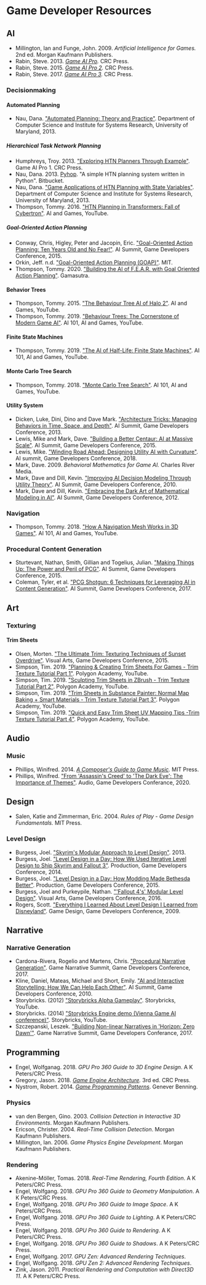 # Game Developer Resources

## AI

- Millington, Ian and Funge, John. 2009. *Artificial Intelligence for Games.* 2nd ed. Morgan Kaufmann Publishers.
- Rabin, Steve. 2013. *[Game AI Pro](http://www.gameaipro.com/).* CRC Press.
- Rabin, Steve. 2015. *[Game AI Pro 2](http://www.gameaipro.com/).* CRC Press.
- Rabin, Steve. 2017. *[Game AI Pro 3](http://www.gameaipro.com/).* CRC Press.

### Decisionmaking

#### Automated Planning

- Nau, Dana. ["Automated Planning: Theory and Practice"](http://www.cs.umd.edu/~nau/planning/slides/). Department of Computer Science and
Institute for Systems Research, University of Maryland, 2013.

##### Hierarchical Task Network Planning

- Humphreys, Troy. 2013. ["Exploring HTN Planners Through Example"](http://www.gameaipro.com/GameAIPro/GameAIPro_Chapter12_Exploring_HTN_Planners_through_Example.pdf). Game AI Pro 1. CRC Press.
- Nau, Dana. 2013. [Pyhop](https://bitbucket.org/dananau/pyhop). "A simple HTN planning system written in Python". Bitbucket.
- Nau, Dana. ["Game Applications of HTN Planning with State Variables"](http://www.cs.umd.edu/~nau/papers/nau2013game.pdf). Department of Computer Science and
Institute for Systems Research, University of Maryland, 2013.
- Thompson, Tommy. 2016. ["HTN Planning in Transformers: Fall of Cybertron"](https://www.youtube.com/watch?v=kXm467TFTcY). AI and Games, YouTube.

##### Goal-Oriented Action Planning

- Conway, Chris, Higley, Peter and Jacopin, Eric. ["Goal-Oriented Action Planning: Ten Years Old and No Fear!"](https://www.gdcvault.com/play/1022019/Goal-Oriented-Action-Planning-Ten). AI Summit, Game Developers Conference, 2015.
- Orkin, Jeff. n.d. ["Goal-Oriented Action Planning (GOAP)"](http://alumni.media.mit.edu/~jorkin/goap.html). MIT.
- Thompson, Tommy. 2020. ["Building the AI of F.E.A.R. with Goal Oriented Action Planning"](https://www.gamasutra.com/blogs/TommyThompson/20200507/362417/Building_the_AI_of_FEAR_with_Goal_Oriented_Action_Planning.php). Gamasutra.

#### Behavior Trees

- Thompson, Tommy. 2015. ["The Behaviour Tree AI of Halo 2"](https://www.youtube.com/watch?v=NU717sd8oUc). AI and Games, YouTube.
- Thompson, Tommy. 2019. ["Behaviour Trees: The Cornerstone of Modern Game AI"](https://www.youtube.com/watch?v=6VBCXvfNlCM). AI 101, AI and Games, YouTube.

#### Finite State Machines

- Thompson, Tommy. 2019. ["The AI of Half-Life: Finite State Machines"](https://www.youtube.com/watch?v=JyF0oyarz4U). AI 101, AI and Games, YouTube.

#### Monte Carlo Tree Search

- Thompson, Tommy. 2018. ["Monte Carlo Tree Search"](https://www.youtube.com/watch?v=lhFXKNyA0QA). AI 101, AI and Games, YouTube.

#### Utility System

- Dicken, Luke, Dini, Dino and Dave Mark. ["Architecture Tricks: Managing Behaviors in Time, Space, and Depth"](https://www.gdcvault.com/play/1018040/Architecture-Tricks-Managing-Behaviors-in). AI Summit, Game Developers Conference, 2013.
- Lewis, Mike and Mark, Dave. ["Building a Better Centaur: AI at Massive Scale"](https://www.gdcvault.com/play/1021848/Building-a-Better-Centaur-AI). AI Summit, Game Developers Conference, 2015.
- Lewis, Mike. ["Winding Road Ahead: Designing Utility AI with Curvature"](https://www.gdcvault.com/play/1025310/Winding-Road-Ahead-Designing-Utility). AI summit, Game Developers Conference, 2018.
- Mark, Dave. 2009. *Behavioral Mathematics for Game AI.* Charles River Media.
- Mark, Dave and Dill, Kevin. ["Improving AI Decision Modeling Through Utility Theory"](https://www.gdcvault.com/play/1012410/Improving-AI-Decision-Modeling-Through). AI Summit, Game Developers Conference, 2010.
- Mark, Dave and Dill, Kevin. ["Embracing the Dark Art of Mathematical Modeling in AI"](https://www.gdcvault.com/play/1015683/Embracing-the-Dark-Art-of). AI Summit, Game Developers Conference, 2012.

### Navigation

- Thompson, Tommy. 2018. ["How A Navigation Mesh Works in 3D Games"](https://www.youtube.com/watch?v=U5MTIh_KyBc). AI 101, AI and Games, YouTube.

### Procedural Content Generation

- Sturtevant, Nathan, Smith, Gillian and Togelius, Julian. ["Making Things Up: The Power and Peril of PCG"](http://www.gdcvault.com/play/1022134/Making-Things-Up-The-Power). AI Summit, Game Developers Conference, 2015.
- Coleman, Tyler, et al. ["PCG Shotgun: 6 Techniques for Leveraging AI in Content Generation"](http://www.gdcvault.com/play/1024146/PCG-Shotgun-6-Techniques-for). AI Summit, Game Developers Conference, 2017.

## Art

### Texturing

#### Trim Sheets

- Olsen, Morten. ["The Ultimate Trim: Texturing Techniques of Sunset Overdrive"](https://www.gdcvault.com/play/1022323/The-Ultimate-Trim-Texturing-Techniques). Visual Arts, Game Developers Conference, 2015.
- Simpson, Tim. 2019. ["Planning & Creating Trim Sheets For Games - Trim Texture Tutorial Part 1"](https://www.youtube.com/watch?v=DipfrjCgYW8). Polygon Academy, YouTube.
- Simpson, Tim. 2019. ["Sculpting Trim Sheets in ZBrush - Trim Texture Tutorial Part 2"](https://www.youtube.com/watch?v=Tspveb9bjYA). Polygon Academy, YouTube.
- Simpson, Tim. 2019. ["Trim Sheets in Substance Painter: Normal Map Baking + Smart Materials - Trim Texture Tutorial Part 3"](https://www.youtube.com/watch?v=CarefswACgs). Polygon Academy, YouTube.
- Simpson, Tim. 2019. ["Quick and Easy Trim Sheet UV Mapping Tips -Trim Texture Tutorial Part 4"](https://www.youtube.com/watch?v=VEHsZniXguY). Polygon Academy, YouTube.

## Audio

### Music

- Phillips, Winifred. 2014. *[A Composer's Guide to Game Music](https://mitpress.mit.edu/books/composers-guide-game-music).* MIT Press.
- Phillips, Winifred. ["From 'Assassin's Creed' to 'The Dark Eye': The Importance of Themes"](https://www.gdcvault.com/play/1026747/From-Assassin-s-Creed-to). Audio, Game Developers Conferance, 2020.

## Design

- Salen, Katie and Zimmerman, Eric. 2004. *Rules of Play - Game Design Fundamentals.* MIT Press.

### Level Design

- Burgess, Joel. ["Skyrim's Modular Approach to Level Design"](http://blog.joelburgess.com/2013/04/skyrims-modular-level-design-gdc-2013.html). 2013.
- Burgess, Joel. ["Level Design in a Day: How We Used Iterative Level Design to Ship Skyrim and Fallout 3"](https://www.youtube.com/watch?v=PhW8CY8XkFg). Production, Game Developers Conference, 2014.
- Burgess, Joel. ["Level Design in a Day: How Modding Made Bethesda Better"](https://www.gdcvault.com/play/1022107/Level-Design-in-a-Day). Production, Game Developers Conference, 2015.
- Burgess, Joel and Purkeypile, Nathan. ["'Fallout 4's' Modular Level Design"](https://www.gdcvault.com/play/1023202/-Fallout-4-s-Modular). Visual Arts, Game Developers Conference, 2016.
- Rogers, Scott. ["Everything I Learned About Level Design I Learned from Disneyland"](http://www.gdcvault.com/play/1305/Everything-I-Learned-About-Level). Game Design, Game Developers Conference, 2009.

## Narrative

### Narrative Generation

- Cardona-Rivera, Rogelio and Martens, Chris. ["Procedural Narrative Generation"](http://gdcvault.com/play/1024143/Procedural-Narrative). Game Narrative Summit, Game Developers Conference, 2017.
- Kline, Daniel, Mateas, Michael and Short, Emily. ["AI and Interactive Storytelling: How We Can Help Each Other"](http://www.gdcvault.com/play/1012421/AI-and-Interactive-Storytelling-How). AI Summit, Game Developers Conference, 2010.
- Storybricks. (2012) ["Storybricks Alpha Gameplay"](https://www.youtube.com/watch?v=V3b_3UGc7Es). Storybricks, YouTube.
- Storybricks. (2014) ["Storybricks Engine demo (Vienna Game AI conference)"](https://www.youtube.com/watch?v=id-3sUo_DFU). Storybricks, YouTube.
-	Szczepanski, Leszek. ["Building Non-linear Narratives in 'Horizon: Zero Dawn'"](https://www.gdcvault.com/play/1024158/Building-Non-linear-Narratives-in). Game Narrative Summit, Game Developers Conferance, 2017.

## Programming

- Engel, Wolfganag. 2018. *GPU Pro 360 Guide to 3D Engine Design*. A K Peters/CRC Press.
- Gregory, Jason. 2018. *[Game Engine Architecture](https://www.gameenginebook.com/).* 3rd ed. CRC Press.
- Nystrom, Robert. 2014. *[Game Programming Patterns](https://gameprogrammingpatterns.com/contents.html)*. Genever Benning.

### Physics

- van den Bergen, Gino. 2003. *Collision Detection in Interactive 3D Environments*. Morgan Kaufmann Publishers.
- Ericson, Christer. 2004. *Real-Time Collision Detection*. Morgan Kaufmann Publishers.
- Millington, Ian. 2006. *Game Physics Engine Development*. Morgan Kaufmann Publishers.

### Rendering

- Akenine-Möller, Tomas. 2018. *Real-Time Rendering, Fourth Edition*. A K Peters/CRC Press.
- Engel, Wolfgang. 2018. *GPU Pro 360 Guide to Geometry Manipulation*. A K Peters/CRC Press.
- Engel, Wolfgang. 2018. *GPU Pro 360 Guide to Image Space*. A K Peters/CRC Press. 
- Engel, Wolfgang. 2018. *GPU Pro 360 Guide to Lighting*. A K Peters/CRC Press.
- Engel, Wolfgang. 2018. *GPU Pro 360 Guide to Rendering*. A K Peters/CRC Press.
- Engel, Wolfgang. 2018. *GPU Pro 360 Guide to Shadows*. A K Peters/CRC Press.
- Engel, Wolfgang. 2017. *GPU Zen: Advanced Rendering Techniques*. 
- Engel, Wolfgang. 2018. *GPU Zen 2: Advanced Rendering Techniques*. 
- Zink, Jason. 2011. *Practical Rendering and Computation with Direct3D 11*.  A K Peters/CRC Press.
